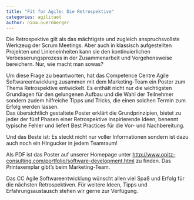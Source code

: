 ```yaml
---
title: "Fit for Agile: Die Retrospektive"
categories: agilitaet
author: nina.nuernberger
---
```

Die Retrospektive gilt als das mächtigste und zugleich anspruchsvollste Werkzeug der Scrum Meetings. Aber auch in klassisch aufgestellten Projekten und Linieneinheiten kann sie den kontinuierlichen Verbesserungsprozess in der Zusammenarbeit und Vorgehensweise bereichern. Nur, wie macht man sowas?   

Um diese Frage zu beantworten, hat das Competence Centre Agile Softwareentwicklung zusammen mit dem Marketing-Team ein Poster zum Thema Retrospektive entwickelt. Es enthält nicht nur die wichtigsten Grundlagen für den gelungenen Aufbau und die Wahl der Teilnehmer sondern zudem hilfreiche Tipps und Tricks, die einen solchen Termin zum Erfolg werden lassen.   
Das übersichtlich gestaltete Poster erklärt die Grundprinzipien, bietet zu jeder der fünf Phasen einer Retrospektive inspirierende Ideen, benennt typische Fehler und liefert Best Practices für die Vor- und Nachbereitung.   

Und das Beste ist: Es steckt nicht nur voller Informationen sondern ist dazu auch noch ein Hingucker in jedem Teamraum!   

Als PDF ist das Poster auf unserer Homepage unter http://www.opitz-consulting.com/portfolio/software-development.html zu finden. Das Printexemplar gibt’s beim Marketing-Team.   

Das CC Agile Softwareentwicklung wünscht allen viel Spaß und Erfolg für die nächsten Retrospektiven. Für weitere Ideen, Tipps und Erfahrungsaustausch stehen wir gerne zur Verfügung.   
